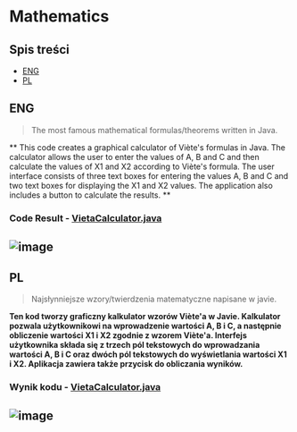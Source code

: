 # Mathematics

## Spis treści
- [ENG](#ENG)
- [PL](#PL)


## ENG
> The most famous mathematical formulas/theorems written in Java.

** This code creates a graphical calculator of Viète's formulas in Java. The calculator allows the user to enter the values of A, B and C and then calculate the values of X1 and X2 according to Viète's formula. The user interface consists of three text boxes for entering the values A, B and C and two text boxes for displaying the X1 and X2 values. The application also includes a button to calculate the results. **

### Code Result - [VietaCalculator.java](https://github.com/GabrielaOchoaDaderska/Mathematics/blob/main/VietaCalculator.java)

![image](https://user-images.githubusercontent.com/108947060/222966479-0ae1ee92-a434-4e36-a688-14ece86f6e9b.png)
---

## PL
> Najsłynniejsze wzory/twierdzenia matematyczne napisane w javie. 

**Ten kod tworzy graficzny kalkulator wzorów Viète'a w Javie. Kalkulator pozwala użytkownikowi na wprowadzenie wartości A, B i C, a następnie obliczenie wartości X1 i X2 zgodnie z wzorem Viète'a. Interfejs użytkownika składa się z trzech pól tekstowych do wprowadzania wartości A, B i C oraz dwóch pól tekstowych do wyświetlania wartości X1 i X2. Aplikacja zawiera także przycisk do obliczania wyników.**

### Wynik kodu - [VietaCalculator.java](https://github.com/GabrielaOchoaDaderska/Mathematics/blob/main/VietaCalculator.java)

![image](https://user-images.githubusercontent.com/108947060/222966479-0ae1ee92-a434-4e36-a688-14ece86f6e9b.png)
---
